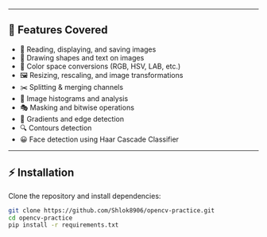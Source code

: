 
---

## 🚀 Features Covered  

- 📖 Reading, displaying, and saving images  
- 🎨 Drawing shapes and text on images  
- 🔄 Color space conversions (RGB, HSV, LAB, etc.)  
- 🖼️ Resizing, rescaling, and image transformations  
- ✂️ Splitting & merging channels  
- 🧮 Image histograms and analysis  
- 🎭 Masking and bitwise operations  
- 🧩 Gradients and edge detection  
- 🔍 Contours detection  
- 😀 Face detection using Haar Cascade Classifier  

---

## ⚡ Installation  

Clone the repository and install dependencies:

```bash
git clone https://github.com/Shlok8906/opencv-practice.git
cd opencv-practice
pip install -r requirements.txt
